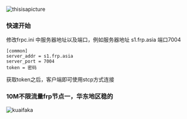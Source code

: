 ![thisisapicture](https://tse2-mm.cn.bing.net/th/id/OIP-C.-_Hy7CugwLBZ-wXn4AMFIAHaCk?w=330&h=121&c=7&r=0&o=5&dpr=1.3&pid=1.7)
### 快速开始
修改frpc.ini 中服务器地址以及端口，例如服务器地址 s1.frp.asia 端口7004

```
[common] 
server_addr = s1.frp.asia
server_port = 7004
token = 密码
```
获取token之后，客户端即可使用stcp方式连接

### 10M不限流量frp节点一，华东地区稳的
![kuaifaka](http://api.kuaifaka.com/m/qrcode?url=https://pr.kuaifaka.net/item/15e9x2mJ)


